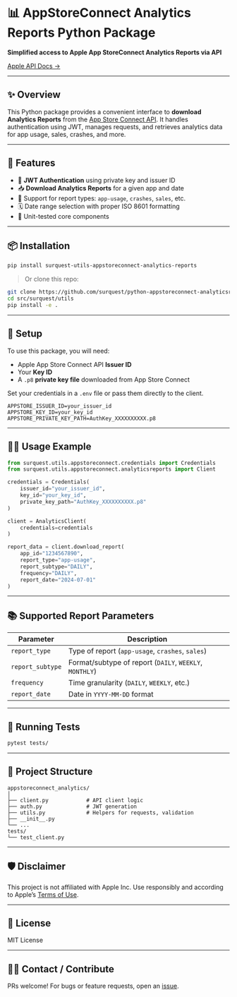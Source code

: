 
# 📊 AppStoreConnect Analytics Reports Python Package

**Simplified access to Apple App StoreConnect Analytics Reports via API**

[Apple API Docs →](https://developer.apple.com/documentation/appstoreconnectapi/downloading-analytics-reports)

---

## ✨ Overview

This Python package provides a convenient interface to **download Analytics Reports** from the [App Store Connect API](https://developer.apple.com/documentation/appstoreconnectapi). It handles authentication using JWT, manages requests, and retrieves analytics data for app usage, sales, crashes, and more.

---

## 🚀 Features

* 🔐 **JWT Authentication** using private key and issuer ID
* 📥 **Download Analytics Reports** for a given app and date
* 🧾 Support for report types: `app-usage`, `crashes`, `sales`, etc.
* 🗓️ Date range selection with proper ISO 8601 formatting
* 🧪 Unit-tested core components

---

## 📦 Installation

```bash
pip install surquest-utils-appstoreconnect-analytics-reports
```

> Or clone this repo:

```bash
git clone https://github.com/surquest/python-appstoreconnect-analyticsreports
cd src/surquest/utils
pip install -e .
```

---

## 🔧 Setup

To use this package, you will need:

* Apple App Store Connect API **Issuer ID**
* Your **Key ID**
* A `.p8` **private key file** downloaded from App Store Connect

Set your credentials in a `.env` file or pass them directly to the client.

```env
APPSTORE_ISSUER_ID=your_issuer_id
APPSTORE_KEY_ID=your_key_id
APPSTORE_PRIVATE_KEY_PATH=AuthKey_XXXXXXXXXX.p8
```

---

## 🧑‍💻 Usage Example

```python
from surquest.utils.appstoreconnect.credentials import Credentials
from surquest.utils.appstoreconnect.analyticsreports import Client

credentials = Credentials(
    issuer_id="your_issuer_id",
    key_id="your_key_id",
    private_key_path="AuthKey_XXXXXXXXXX.p8"
)

client = AnalyticsClient(
    credentials=credentials
)

report_data = client.download_report(
    app_id="1234567890",
    report_type="app-usage",
    report_subtype="DAILY",
    frequency="DAILY",
    report_date="2024-07-01"
)
```

---

## 📚 Supported Report Parameters

| Parameter        | Description                                             |
| ---------------- | ------------------------------------------------------- |
| `report_type`    | Type of report (`app-usage`, `crashes`, `sales`)        |
| `report_subtype` | Format/subtype of report (`DAILY`, `WEEKLY`, `MONTHLY`) |
| `frequency`      | Time granularity (`DAILY`, `WEEKLY`, etc.)              |
| `report_date`    | Date in `YYYY-MM-DD` format                             |

---

## 🧪 Running Tests

```bash
pytest tests/
```

---

## 📁 Project Structure

```
appstoreconnect_analytics/
│
├── client.py            # API client logic
├── auth.py              # JWT generation
├── utils.py             # Helpers for requests, validation
├── __init__.py
└── ...
tests/
└── test_client.py
```

---

## 🛡️ Disclaimer

This project is not affiliated with Apple Inc. Use responsibly and according to Apple’s [Terms of Use](https://developer.apple.com/terms/).

---

## 📄 License

MIT License

---

## 🙋‍♀️ Contact / Contribute

PRs welcome! For bugs or feature requests, open an [issue](https://github.com/your-org/appstoreconnect-analytics/issues).